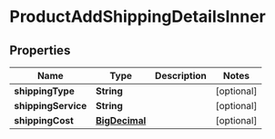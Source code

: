 

# ProductAddShippingDetailsInner

## Properties

Name | Type | Description | Notes
------------ | ------------- | ------------- | -------------
**shippingType** | **String** |  |  [optional]
**shippingService** | **String** |  |  [optional]
**shippingCost** | [**BigDecimal**](BigDecimal.md) |  |  [optional]




